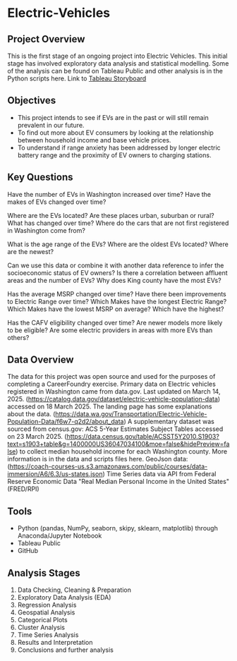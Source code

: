 # Electric-Vehicles
## Project Overview
This is the first stage of an ongoing project into Electric Vehicles. This initial stage has involved exploratory data analysis and statistical modelling. Some of the analysis can be found on Tableau Public and other analysis is in the Python scripts here. 
Link to [Tableau Storyboard](https://www.google.com "Google's Homepage")

## Objectives
* This project intends to see if EVs are in the past or will still remain prevalent in our future. 
* To find out more about EV consumers by looking at the relationship between household income and base vehicle prices.
* To understand if range anxiety has been addressed by longer electric battery range and the proximity of EV owners to charging stations. 

## Key Questions

Have the number of EVs in Washington increased over time?
Have the makes of EVs changed over time?

Where are the EVs located? Are these places urban, suburban or rural?
What has changed over time?
Where do the cars that are not first registered in Washington come from?

What is the age range of the EVs?
Where are the oldest EVs located? Where are the newest?

Can we use this data or combine it with another data reference to infer the socioeconomic status of EV owners?
Is there a correlation between affluent areas and the number of EVs?
Why does King county have the most EVs?

Has the average MSRP changed over time? 
Have there been improvements to Electric Range over time?
Which Makes have the longest Electric Range? Which Makes have the lowest MSRP on average? Which have the highest?

Has the CAFV eligibility changed over time? Are newer models more likely to be eligible?
Are some electric providers in areas with more EVs than others?

## Data Overview
The data for this project was open source and used for the purposes of completing a CareerFoundry exercise. Primary data on Electric vehicles registered in Washington came from data.gov. Last updated on March 14, 2025. (https://catalog.data.gov/dataset/electric-vehicle-population-data) accessed on 18 March 2025.
The landing page has some explanations about the data.
(https://data.wa.gov/Transportation/Electric-Vehicle-Population-Data/f6w7-q2d2/about_data)
A supplementary dataset was sourced from census.gov: ACS 5-Year Estimates Subject Tables accessed on 23 March 2025. (https://data.census.gov/table/ACSST5Y2010.S1903?text=s1903+table&g=1400000US36047034100&moe=false&hidePreview=false) to collect median household income for each Washington county. More information is in the data and scripts files here. 
GeoJson data: (https://coach-courses-us.s3.amazonaws.com/public/courses/data-immersion/A6/6.3/us-states.json)
Time Series data via API from Federal Reserve Economic Data "Real Median Personal Income in the United States" (FRED/RPI)

## Tools
* Python (pandas, NumPy, seaborn, skipy, sklearn, matplotlib) through Anaconda/Jupyter Notebook
* Tableau Public
* GitHub

## Analysis Stages
1. Data Checking, Cleaning & Preparation 
2. Exploratory Data Analysis (EDA) 
3. Regression Analysis 
4. Geospatial Analysis 
5. Categorical Plots
6. Cluster Analysis
7. Time Series Analysis
8. Results and Interpretation 
9. Conclusions and further analysis





